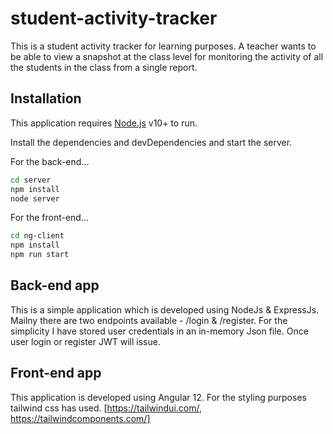 # student-activity-tracker
This is a student activity tracker for learning purposes. A teacher wants to be able to view a snapshot at the class level for monitoring the activity of all the students in the class from a single report.


## Installation

This application requires [Node.js](https://nodejs.org/) v10+ to run.

Install the dependencies and devDependencies and start the server.

For the back-end...
```sh
cd server
npm install
node server
```

For the front-end...

```sh
cd ng-client
npm install
npm run start
```

## Back-end app

This is a simple application which is developed using NodeJs & ExpressJs. 
Mailny there are two endpoints available - /login & /register.
For the simplicity I have stored user credentials in an in-memory Json file.
Once user login or register JWT will issue.

## Front-end app

This application is developed using Angular 12.
For the styling purposes tailwind css has used. [https://tailwindui.com/, https://tailwindcomponents.com/]

